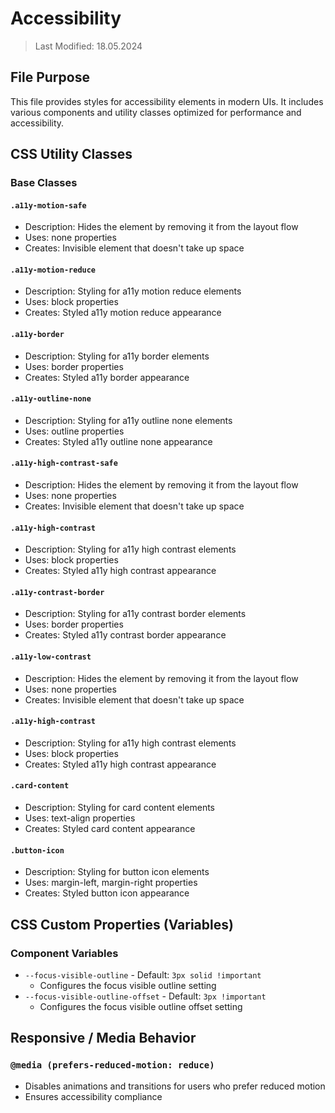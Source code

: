 # Accessibility
> Last Modified: 18.05.2024

## File Purpose

This file provides styles for accessibility elements in modern UIs. It includes various components and utility classes optimized for performance and accessibility.

## CSS Utility Classes

### Base Classes

#### `.a11y-motion-safe`
- Description: Hides the element by removing it from the layout flow
- Uses: none properties
- Creates: Invisible element that doesn't take up space

#### `.a11y-motion-reduce`
- Description: Styling for a11y motion reduce elements
- Uses: block properties
- Creates: Styled a11y motion reduce appearance

#### `.a11y-border`
- Description: Styling for a11y border elements
- Uses: border properties
- Creates: Styled a11y border appearance

#### `.a11y-outline-none`
- Description: Styling for a11y outline none elements
- Uses: outline properties
- Creates: Styled a11y outline none appearance

#### `.a11y-high-contrast-safe`
- Description: Hides the element by removing it from the layout flow
- Uses: none properties
- Creates: Invisible element that doesn't take up space

#### `.a11y-high-contrast`
- Description: Styling for a11y high contrast elements
- Uses: block properties
- Creates: Styled a11y high contrast appearance

#### `.a11y-contrast-border`
- Description: Styling for a11y contrast border elements
- Uses: border properties
- Creates: Styled a11y contrast border appearance

#### `.a11y-low-contrast`
- Description: Hides the element by removing it from the layout flow
- Uses: none properties
- Creates: Invisible element that doesn't take up space

#### `.a11y-high-contrast`
- Description: Styling for a11y high contrast elements
- Uses: block properties
- Creates: Styled a11y high contrast appearance

#### `.card-content`
- Description: Styling for card content elements
- Uses: text-align properties
- Creates: Styled card content appearance

#### `.button-icon`
- Description: Styling for button icon elements
- Uses: margin-left, margin-right properties
- Creates: Styled button icon appearance

## CSS Custom Properties (Variables)

### Component Variables
- `--focus-visible-outline` - Default: `3px solid !important`
  - Configures the focus visible outline setting
- `--focus-visible-outline-offset` - Default: `3px !important`
  - Configures the focus visible outline offset setting

## Responsive / Media Behavior

### `@media (prefers-reduced-motion: reduce)`
- Disables animations and transitions for users who prefer reduced motion
- Ensures accessibility compliance
